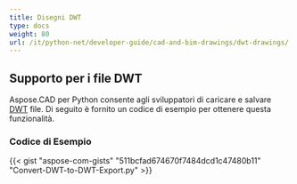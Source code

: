 ```yaml
---
title: Disegni DWT
type: docs
weight: 80
url: /it/python-net/developer-guide/cad-and-bim-drawings/dwt-drawings/
---
```


## **Supporto per i file DWT**

Aspose.CAD per Python consente agli sviluppatori di caricare e salvare [DWT](https://docs.fileformat.com/cad/dwt/) file. Di seguito è fornito un codice di esempio per ottenere questa funzionalità.

### Codice di Esempio

{{< gist "aspose-com-gists" "511bcfad674670f7484dcd1c47480b11" "Convert-DWT-to-DWT-Export.py" >}}
